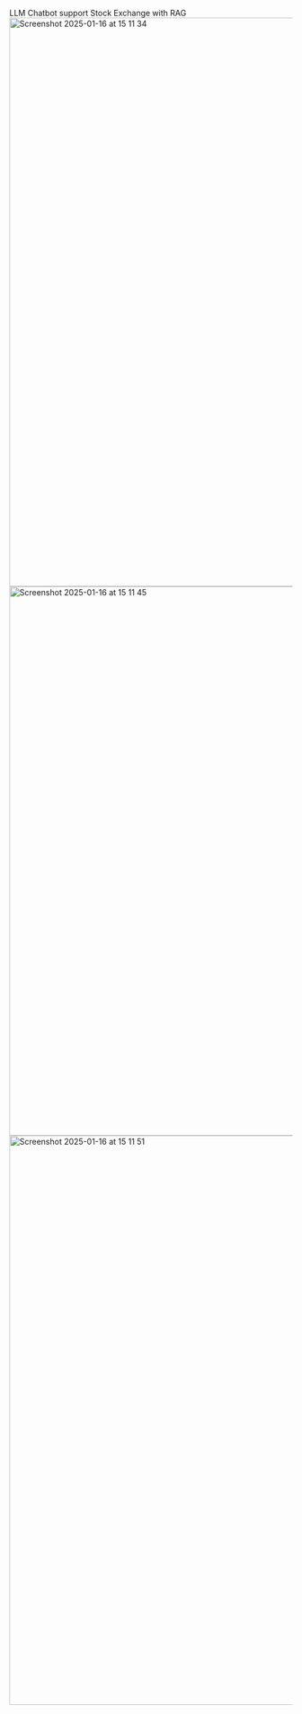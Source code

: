 LLM Chatbot support Stock Exchange with RAG
<img width="1012" alt="Screenshot 2025-01-16 at 15 11 34" src="https://github.com/user-attachments/assets/94c47404-547f-40dd-8332-d93c028e04a0" />
<img width="977" alt="Screenshot 2025-01-16 at 15 11 45" src="https://github.com/user-attachments/assets/c202f766-9f8c-4ef3-a7dc-7a7a9be829e2" />
<img width="1013" alt="Screenshot 2025-01-16 at 15 11 51" src="https://github.com/user-attachments/assets/a21c5192-a019-442f-a3ee-e3efd0edc02d" />
